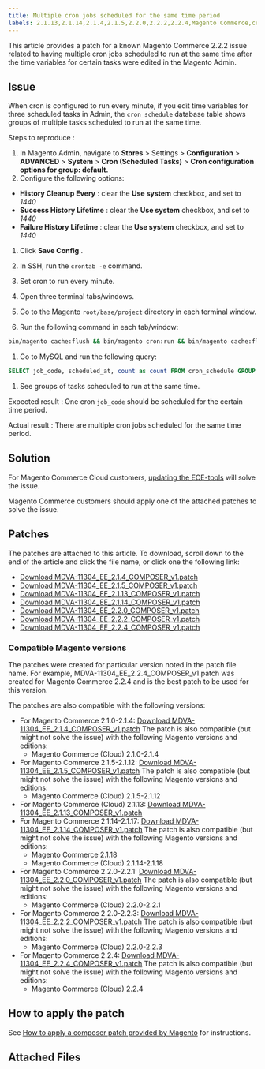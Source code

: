 ```yaml
---
title: Multiple cron jobs scheduled for the same time period
labels: 2.1.13,2.1.14,2.1.4,2.1.5,2.2.0,2.2.2,2.2.4,Magento Commerce,cron,known issues,patch,troubleshooting
---
```


This article provides a patch for a known Magento Commerce 2.2.2 issue related to having multiple cron jobs scheduled to run at the same time after the time variables for certain tasks were edited in the Magento Admin.

## Issue

When cron is configured to run every minute, if you edit time variables for three scheduled tasks in Admin, the `cron_schedule` database table shows groups of multiple tasks scheduled to run at the same time.

 <span class="wysiwyg-underline">Steps to reproduce</span> :

1. In Magento Admin, navigate to **Stores** > Settings > **Configuration** > **ADVANCED** > **System** > **Cron (Scheduled Tasks)** > **Cron configuration options for group: default.**
1. Configure the following options:

* **History Cleanup Every** : clear the **Use system** checkbox, and set to *1440*
* **Success History Lifetime** : clear the **Use system** checkbox, and set to *1440*
* **Failure History Lifetime** : clear the **Use system** checkbox, and set to *1440*

1. Click **Save Config** .

1. In SSH, run the `crontab -e` command.

1. Set cron to run every minute.

1. Open three terminal tabs/windows.

1. Go to the Magento `root/base/project` directory in each terminal window.

1. Run the following command in each tab/window:

```bash
bin/magento cache:flush && bin/magento cron:run && bin/magento cache:flush && bin/magento cron:run
```

1. Go to MySQL and run the following query:

```sql
SELECT job_code, scheduled_at, count as count FROM cron_schedule GROUP BY job_code, scheduled_at HAVING count > 1 ORDER BY scheduled_at;
```

1. See groups of tasks scheduled to run at the same time.

 <span class="wysiwyg-underline">Expected result</span> : One cron `job_code` should be scheduled for the certain time period.

 <span class="wysiwyg-underline">Actual result</span> : There are multiple cron jobs scheduled for the same time period.

## Solution

For Magento Commerce Cloud customers, [updating the ECE-tools](https://devdocs.magento.com/guides/v2.2/cloud/project/ece-tools-update.html) will solve the issue.

Magento Commerce customers should apply one of the attached patches to solve the issue.

## Patches

The patches are attached to this article. To download, scroll down to the end of the article and click the file name, or click one the following link:

* [Download MDVA-11304\_EE\_2.1.4\_COMPOSER\_v1.patch](https://support.magento.com/hc/en-us/article_attachments/360025797991/MDVA-11304_EE_2.1.4_COMPOSER_v1.patch)
* [Download MDVA-11304\_EE\_2.1.5\_COMPOSER\_v1.patch](https://support.magento.com/hc/en-us/article_attachments/360025798031/MDVA-11304_EE_2.1.5_COMPOSER_v1.patch)
* [Download MDVA-11304\_EE\_2.1.13\_COMPOSER\_v1.patch](https://support.magento.com/hc/en-us/article_attachments/360025786332/MDVA-11304_EE_2.1.13_COMPOSER_v1.patch)
* [Download MDVA-11304\_EE\_2.1.14\_COMPOSER\_v1.patch](https://support.magento.com/hc/en-us/article_attachments/360025798071/MDVA-11304_EE_2.1.14_COMPOSER_v1.patch)
* [Download MDVA-11304\_EE\_2.2.0\_COMPOSER\_v1.patch](https://support.magento.com/hc/en-us/article_attachments/360025786392/MDVA-11304_EE_2.2.0_COMPOSER_v1.patch)
* [Download MDVA-11304\_EE\_2.2.2\_COMPOSER\_v1.patch](https://support.magento.com/hc/en-us/article_attachments/360025786432/MDVA-11304_EE_2.2.2_COMPOSER_v1.patch)
* [Download MDVA-11304\_EE\_2.2.4\_COMPOSER\_v1.patch](https://support.magento.com/hc/en-us/article_attachments/360025786472/MDVA-11304_EE_2.2.4_COMPOSER_v1.patch)

### Compatible Magento versions

The patches were created for particular version noted in the patch file name. For example, MDVA-11304\_EE\_2.2.4\_COMPOSER\_v1.patch was created for Magento Commerce 2.2.4 and is the best patch to be used for this version.

The patches are also compatible with the following versions:

* For Magento Commerce 2.1.0-2.1.4: [Download MDVA-11304\_EE\_2.1.4\_COMPOSER\_v1.patch](https://support.magento.com/hc/en-us/article_attachments/360025797991/MDVA-11304_EE_2.1.4_COMPOSER_v1.patch) The patch is also compatible (but might not solve the issue) with the following Magento versions and editions:    
    * Magento Commerce (Cloud) 2.1.0-2.1.4
* For Magento Commerce 2.1.5-2.1.12: [Download MDVA-11304\_EE\_2.1.5\_COMPOSER\_v1.patch](https://support.magento.com/hc/en-us/article_attachments/360025798031/MDVA-11304_EE_2.1.5_COMPOSER_v1.patch) The patch is also compatible (but might not solve the issue) with the following Magento versions and editions:    
    * Magento Commerce (Cloud) 2.1.5-2.1.12
* For Magento Commerce (Cloud) 2.1.13: [Download MDVA-11304\_EE\_2.1.13\_COMPOSER\_v1.patch](https://support.magento.com/hc/en-us/article_attachments/360025786332/MDVA-11304_EE_2.1.13_COMPOSER_v1.patch)
* For Magento Commerce 2.1.14-2.1.17: [Download MDVA-11304\_EE\_2.1.14\_COMPOSER\_v1.patch](https://support.magento.com/hc/en-us/article_attachments/360025798071/MDVA-11304_EE_2.1.14_COMPOSER_v1.patch) The patch is also compatible (but might not solve the issue) with the following Magento versions and editions:    
    * Magento Commerce 2.1.18
    * Magento Commerce (Cloud) 2.1.14-2.1.18
* For Magento Commerce 2.2.0-2.2.1: [Download MDVA-11304\_EE\_2.2.0\_COMPOSER\_v1.patch](https://support.magento.com/hc/en-us/article_attachments/360025786392/MDVA-11304_EE_2.2.0_COMPOSER_v1.patch) The patch is also compatible (but might not solve the issue) with the following Magento versions and editions:    
    * Magento Commerce (Cloud) 2.2.0-2.2.1
* For Magento Commerce 2.2.0-2.2.3: [Download MDVA-11304\_EE\_2.2.2\_COMPOSER\_v1.patch](https://support.magento.com/hc/en-us/article_attachments/360025786432/MDVA-11304_EE_2.2.2_COMPOSER_v1.patch) The patch is also compatible (but might not solve the issue) with the following Magento versions and editions:    
    * Magento Commerce (Cloud) 2.2.0-2.2.3
* For Magento Commerce 2.2.4: [Download MDVA-11304\_EE\_2.2.4\_COMPOSER\_v1.patch](https://support.magento.com/hc/en-us/article_attachments/360025786472/MDVA-11304_EE_2.2.4_COMPOSER_v1.patch) The patch is also compatible (but might not solve the issue) with the following Magento versions and editions:    
    * Magento Commerce (Cloud) 2.2.4

## How to apply the patch

See [How to apply a composer patch provided by Magento](https://support.magento.com/hc/en-us/articles/360028367731) for instructions.

## Attached Files

